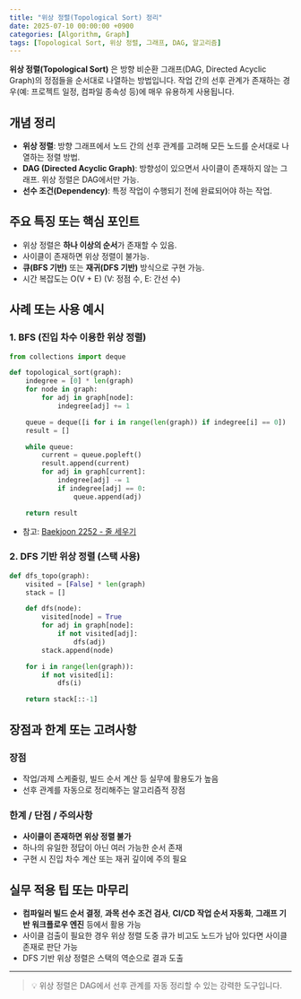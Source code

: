 ```yaml
---
title: "위상 정렬(Topological Sort) 정리"
date: 2025-07-10 00:00:00 +0900
categories: [Algorithm, Graph]
tags: [Topological Sort, 위상 정렬, 그래프, DAG, 알고리즘]
---
```


**위상 정렬(Topological Sort)** 은 방향 비순환 그래프(DAG, Directed Acyclic Graph)의 정점들을 순서대로 나열하는 방법입니다. 작업 간의 선후 관계가 존재하는 경우(예: 프로젝트 일정, 컴파일 종속성 등)에 매우 유용하게 사용됩니다.

## 개념 정리
- **위상 정렬**: 방향 그래프에서 노드 간의 선후 관계를 고려해 모든 노드를 순서대로 나열하는 정렬 방법.
- **DAG (Directed Acyclic Graph)**: 방향성이 있으면서 사이클이 존재하지 않는 그래프. 위상 정렬은 DAG에서만 가능.
- **선수 조건(Dependency)**: 특정 작업이 수행되기 전에 완료되어야 하는 작업.

## 주요 특징 또는 핵심 포인트
- 위상 정렬은 **하나 이상의 순서**가 존재할 수 있음.
- 사이클이 존재하면 위상 정렬이 불가능.
- **큐(BFS 기반)** 또는 **재귀(DFS 기반)** 방식으로 구현 가능.
- 시간 복잡도는 O(V + E) (V: 정점 수, E: 간선 수)

## 사례 또는 사용 예시
### 1. BFS (진입 차수 이용한 위상 정렬)
```python
from collections import deque

def topological_sort(graph):
    indegree = [0] * len(graph)
    for node in graph:
        for adj in graph[node]:
            indegree[adj] += 1

    queue = deque([i for i in range(len(graph)) if indegree[i] == 0])
    result = []

    while queue:
        current = queue.popleft()
        result.append(current)
        for adj in graph[current]:
            indegree[adj] -= 1
            if indegree[adj] == 0:
                queue.append(adj)

    return result
```

- 참고: [Baekjoon 2252 - 줄 세우기](https://www.acmicpc.net/problem/2252)

### 2. DFS 기반 위상 정렬 (스택 사용)
```python
def dfs_topo(graph):
    visited = [False] * len(graph)
    stack = []

    def dfs(node):
        visited[node] = True
        for adj in graph[node]:
            if not visited[adj]:
                dfs(adj)
        stack.append(node)

    for i in range(len(graph)):
        if not visited[i]:
            dfs(i)

    return stack[::-1]
```

## 장점과 한계 또는 고려사항
### 장점
- 작업/과제 스케줄링, 빌드 순서 계산 등 실무에 활용도가 높음
- 선후 관계를 자동으로 정리해주는 알고리즘적 장점

### 한계 / 단점 / 주의사항
- **사이클이 존재하면 위상 정렬 불가**
- 하나의 유일한 정답이 아닌 여러 가능한 순서 존재
- 구현 시 진입 차수 계산 또는 재귀 깊이에 주의 필요

## 실무 적용 팁 또는 마무리
- **컴파일러 빌드 순서 결정**, **과목 선수 조건 검사**, **CI/CD 작업 순서 자동화**, **그래프 기반 워크플로우 엔진** 등에서 활용 가능
- 사이클 검출이 필요한 경우 위상 정렬 도중 큐가 비고도 노드가 남아 있다면 사이클 존재로 판단 가능
- DFS 기반 위상 정렬은 스택의 역순으로 결과 도출

---

> 💡 위상 정렬은 DAG에서 선후 관계를 자동 정리할 수 있는 강력한 도구입니다.

